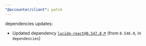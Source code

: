 ```yaml
---
"@accounter/client": patch
---
```

dependencies updates:
  - Updated dependency [`lucide-react@0.547.0` ↗︎](https://www.npmjs.com/package/lucide-react/v/0.547.0) (from `0.546.0`, in `dependencies`)

